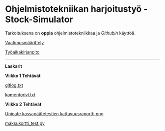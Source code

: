 # Ohjelmistotekniikan harjoitustyö - Stock-Simulator

Tarkoituksena on __oppia__ ohjelmistotekniikkaa ja _Githubin_ käyttöä.

[Vaatimusmäärittely](https://github.com/JanneKarki/ot-harjoitustyo/blob/main/Stock-simulator/dokumentaatio/vaatimusmaarittely.md)

[Työaikakirjanpito](https://github.com/JanneKarki/ot-harjoitustyo/blob/main/Stock-simulator/dokumentaatio/tuntikirjanpito.md)

____________________________________________

**Laskarit**

**Viikko 1 Tehtävät**

[gitlog.txt](https://github.com/JanneKarki/ot-harjoitustyo/blob/main/laskarit/viikko1/gitlock.txt)

[komentorivi.txt](https://github.com/JanneKarki/ot-harjoitustyo/blob/main/laskarit/viikko1/komentorivi.txt)



**Viikko 2 Tehtävät**

[Unicafe kassapäätetestien kattavuusraportti.png](https://github.com/JanneKarki/ot-harjoitustyo/blob/main/laskarit/viikko2/Screenshot_20220325_150441.png)

[maksukortti_test.py](https://github.com/JanneKarki/ot-harjoitustyo/blob/main/laskarit/viikko2/maksukortti/src/tests/maksukortti_test.py)
